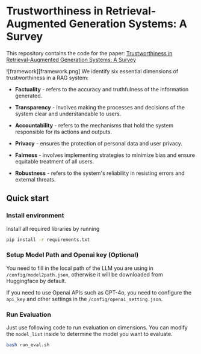 # Trustworthiness in Retrieval-Augmented Generation Systems: A Survey

This repository contains the code for the paper:
[Trustworthiness in Retrieval-Augmented Generation Systems: A Survey](url)

![framework][framework.png]
We identify six essential dimensions of trustworthiness in a RAG system: 

+ **Factuality** - refers to the accuracy and truthfulness of the information generated.

+ **Transparency** - involves making the processes and decisions of the system clear and understandable to users.

+ **Accountability** - refers to the mechanisms that hold the system responsible for its actions and outputs.

+ **Privacy** - ensures the protection of personal data and user privacy.

+ **Fairness** - involves implementing strategies to minimize bias and ensure equitable treatment of all users.

+ **Robustness** - refers to the system's reliability in resisting errors and external threats.

## Quick start

### Install environment

Install all required libraries by running
```bash
pip install -r requirements.txt
```

### Setup Model Path and Openai key (Optional)

You need to fill in the local path of the LLM you are using in `/config/model2path.json`, otherwise it will be downloaded from Huggingface by default. 

If you need to use Openai APIs such as GPT-4o, you need to configure the `api_key` and other settings in the `/config/openai_setting.json`.

### Run Evaluation

Just use following code to run evaluation on dimensions. You can modify the `model_list` inside to determine the model you want to evaluate.

```bash
bash run_eval.sh
```
